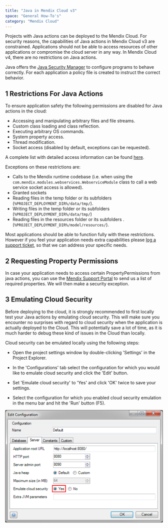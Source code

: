 ```yaml
---
title: "Java in Mendix Cloud v3"
space: "General How-To's"
category: "Mendix Cloud"
---
```



Projects with Java actions can be deployed to the Mendix Cloud. For security reasons, the capabilities of Java actions in Mendix Cloud v3 are constrained. Applications should not be able to access resources of other applications or compromise the cloud server in any way. In Mendix Cloud v4, there are no restrictions on Java actions.

Java offers the [Java Security Manager](http://download.oracle.com/javase/tutorial/essential/environment/security.html "Java Security Manager") to configure programs to behave correctly. For each application a policy file is created to instruct the correct behavior.

## 1 Restrictions For Java Actions

To ensure application safety the following permissions are disabled for Java actions in the cloud:

*   Accessing and manipulating arbitrary files and file streams.
*   Custom class loading and class reflection.
*   Executing arbitrary OS commands.
*   System property access.
*   Thread modification.
*   Socket access (disabled by default, exceptions can be requested).

A complete list with detailed access information can be found [here](http://download.oracle.com/javase/6/docs/technotes/guides/security/permissions.html#PermsAndMethods "Restriction details").

Exceptions on these restrictions are:

*   Calls to the Mendix runtime codebase (i.e. when using the `com.mendix.modules.webservices.WebserviceModule` class to call a web service socket access is allowed).
*   Granted sockets
*   Reading files in the temp folder or its subfolders (`%PROJECT_DEPLOYMENT_DIR%/data/tmp/`).
*   Writing files in the temp folder or its subfolders (`%PROJECT_DEPLOYMENT_DIR%/data/tmp/`)
*   Reading files in the resources folder or its subfolders .(`%PROJECT_DEPLOYMENT_DIR%/model/resources/`).

Most applications should be able to function fully with these restrictions. However if you feel your application needs extra capabilities please [log a support ticket](https://support.mendix.com/), so that we can address your specific needs.

## 2 Requesting Property Permissions

In case your application needs to access certain PropertyPermissions from java actions, you can use the [Mendix Support Portal](https://support.mendix.com/) to send us a list of required properties. We will then make a security exception.

## 3 Emulating Cloud Security

Before deploying to the cloud, it is strongly recommended to first locally test your Java actions by emulating cloud security. This will make sure you encounter no surprises with regard to cloud security when the application is actually deployed to the Cloud. This will potentially save a lot of time, as it is much harder to debug these kind of issues in the Cloud than locally.

Cloud security can be emulated locally using the following steps:

*   Open the project settings window by double-clicking 'Settings' in the Project Explorer.

*   In the 'Configurations' tab select the configuration for which you would like to emulate cloud security and click the 'Edit' button.

*   Set 'Emulate cloud security' to 'Yes' and click 'OK' twice to save your settings.

*   Select the configuration for which you enabled cloud security emulation in the menu bar and hit the 'Run' button (F5).

![](attachments/4194602/4325407.png)

